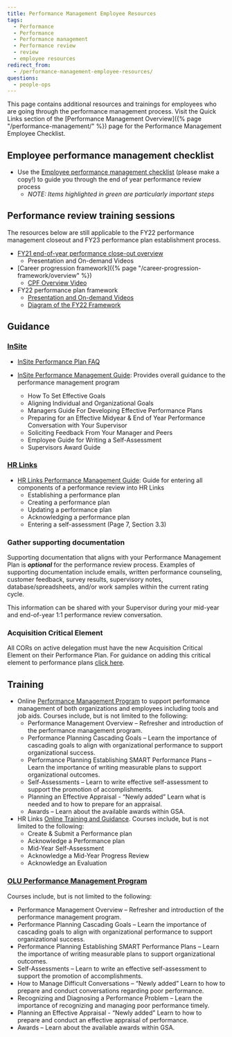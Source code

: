 ```yaml
---
title: Performance Management Employee Resources
tags:
  - Performance
  - Performance
  - Performance management
  - Performance review
  - review
  - employee resources
redirect_from:
  - /performance-management-employee-resources/
questions:
  - people-ops
---
```


This page contains additional resources and trainings for employees who are
going through the performance management process. Visit the Quick Links section
of the [Performance Management Overview]({% page "/performance-management/" %})
page for the Performance Management Employee Checklist.

## Employee performance management checklist

- Use the
  [Employee performance management checklist](https://docs.google.com/spreadsheets/d/1nhV-jGGygdNgKfYJEamKAVux5eBW5rf5Lj1maXFUt08/edit#gid=48334538)
  (please make a copy!) to guide you through the end of year performance review
  process
  - _NOTE: Items highlighted in green are particularly important steps_

## Performance review training sessions

The resources below are still applicable to the FY22 performance management
closeout and FY23 performance plan establishment process.

- [FY21 end-of-year performance close-out overview](https://docs.google.com/presentation/d/1WiIEmdwkkQl5Kpn05vLHL5JRvVUudU60KrWXFw9_P5w/edit?usp=sharing)
  - Presentation and On-demand Videos
- [Career progression
  framework]({% page "/career-progression-framework/overview" %})
  - [CPF Overview Video](https://drive.google.com/file/d/1octLMWua6MVO4aJKdyvKVEo4uHayhHOe/view?usp=sharing)
- FY22 performance plan framework
  - [Presentation and On-demand Videos](https://docs.google.com/presentation/d/1N-Fn9MgQs-eI9D8m_VuBQONWy00OWTU8KOLBK_ivX4c/edit?usp=sharing)
  - [Diagram of the FY22 Framework](https://docs.google.com/presentation/d/1N1zegrsmeul9IIwXW2V6eE1RRU20aCOKpcT9Z1XFy-M/edit?usp=sharing)

## Guidance

### [InSite](https://insite.gsa.gov)

- [InSite Performance Plan FAQ](https://insite.gsa.gov/topics/hr-pay-and-leave/performance-management/policies/associate-performance-plan-and-appraisal-system-appas-faqs)

- [InSite Performance Management Guide](https://insite.gsa.gov/topics/hr-pay-and-leave/employee-performance-management):
  Provides overall guidance to the performance management program
  - How To Set Effective Goals
  - Aligning Individual and Organizational Goals
  - Managers Guide For Developing Effective Performance Plans
  - Preparing for an Effective Midyear & End of Year Performance Conversation
    with Your Supervisor
  - Soliciting Feedback From Your Manager and Peers
  - Employee Guide for Writing a Self-Assessment
  - Supervisors Award Guide

### [HR Links](https://hrlinks.gsa.gov/)

- [HR Links Performance Management Guide](https://drive.google.com/file/d/1mn-3yC3tN5dC4ppDSoRFi41W1vWSZzGX/view):
  Guide for entering all components of a performance review into HR Links
  - Establishing a performance plan
  - Creating a performance plan
  - Updating a performance plan
  - Acknowledging a performance plan
  - Entering a self-assessment (Page 7, Section 3.3)

### Gather supporting documentation

Supporting documentation that aligns with your Performance Management Plan is
**_optional_** for the performance review process. Examples of supporting
documentation include emails, written performance counseling, customer feedback,
survey results, supervisory notes, database/spreadsheets, and/or work samples
within the current rating cycle.

This information can be shared with your Supervisor during your mid-year and
end-of-year 1:1 performance review conversation.

### Acquisition Critical Element

All CORs on active delegation must have the new Acquisition Critical Element on
their Performance Plan. For guidance on adding this critical element to
performance plans
[click here](https://drive.google.com/file/d/1hOu4GtwpjCAUXenXNE7Vit3O3ldDYSRb/view).

## Training

- Online
  [Performance Management Program](https://gsa.csod.com/ui/lms-learning-details/app/curriculum/50856f17-4166-4c3c-a9e5-b3ffb444cfbd)
  to support performance management of both organizations and employees
  including tools and job aids. Courses include, but is not limited to the
  following:
  - Performance Management Overview – Refresher and introduction of the
    performance management program.
  - Performance Planning Cascading Goals – Learn the importance of cascading
    goals to align with organizational performance to support organizational
    success.
  - Performance Planning Establishing SMART Performance Plans – Learn the
    importance of writing measurable plans to support organizational outcomes.
  - Self-Assessments – Learn to write effective self-assessment to support the
    promotion of accomplishments.
  - Planning an Effective Appraisal - “Newly added” Learn what is needed and to
    how to prepare for an appraisal.
  - Awards – Learn about the available awards within GSA.
- HR Links
  [Online Training and Guidance](https://insite.gsa.gov/topics/hr-pay-and-leave/performance-management/performance-management-systems).
  Courses include, but is not limited to the following:
  - Create & Submit a Performance plan
  - Acknowledge a Performance plan
  - Mid-Year Self-Assessment
  - Acknowledge a Mid-Year Progress Review
  - Acknowledge an Evaluation

### [OLU Performance Management Program](https://gsa.csod.com/ui/lms-learning-details/app/curriculum/50856f17-4166-4c3c-a9e5-b3ffb444cfbd)

Courses include, but is not limited to the following:

- Performance Management Overview – Refresher and introduction of the
  performance management program.
- Performance Planning Cascading Goals – Learn the importance of cascading goals
  to align with organizational performance to support organizational success.
- Performance Planning Establishing SMART Performance Plans – Learn the
  importance of writing measurable plans to support organizational outcomes.
- Self-Assessments – Learn to write an effective self-assessment to support the
  promotion of accomplishments.
- How to Manage Difficult Conversations – “Newly added” Learn to how to prepare
  and conduct conversations regarding poor performance.
- Recognizing and Diagnosing a Performance Problem – Learn the importance of
  recognizing and managing poor performance timely.
- Planning an Effective Appraisal - “Newly added” Learn to how to prepare and
  conduct an effective appraisal of performance.
- Awards – Learn about the available awards within GSA.
